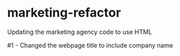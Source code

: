 # marketing-refactor

Updating the marketing agency code to use HTML

#1 - Changed the webpage title to include company name
